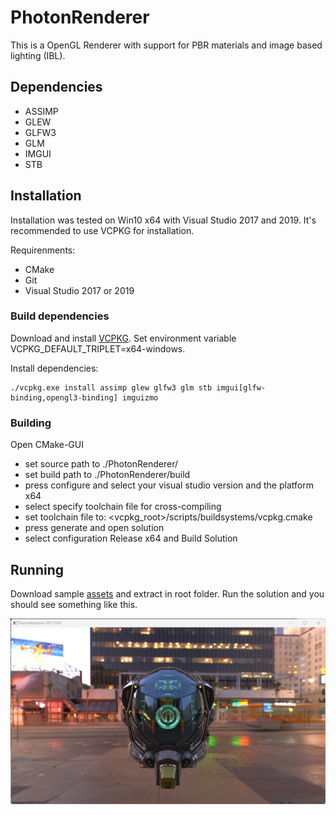 # PhotonRenderer
This is a OpenGL Renderer with support for PBR materials and image based lighting (IBL).

## Dependencies
- ASSIMP
- GLEW
- GLFW3
- GLM
- IMGUI
- STB

## Installation
Installation was tested on Win10 x64 with Visual Studio 2017 and 2019. It's recommended to use VCPKG for installation.

Requirenments: 
- CMake
- Git
- Visual Studio 2017 or 2019

### Build dependencies
Download and install [VCPKG](https://github.com/microsoft/vcpkg). Set environment variable VCPKG_DEFAULT_TRIPLET=x64-windows.

Install dependencies:
```
./vcpkg.exe install assimp glew glfw3 glm stb imgui[glfw-binding,opengl3-binding] imguizmo
```

### Building
Open CMake-GUI
- set source path to ./PhotonRenderer/
- set build path to ./PhotonRenderer/build
- press configure and select your visual studio version and the platform x64
- select specify toolchain file for cross-compiling
- set toolchain file to: <vcpkg_root>/scripts/buildsystems/vcpkg.cmake
- press generate and open solution
- select configuration Release x64 and Build Solution

## Running
Download sample [assets](https://files.icg.tugraz.at/f/60a18ad065a146e8a997/) and extract in root folder. Run the solution and you should see something like this.

![Example](images/example.png)
